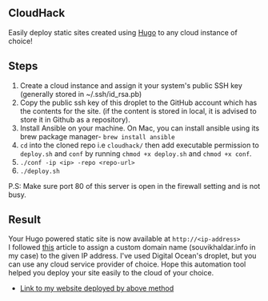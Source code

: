 ## CloudHack
Easily deploy static sites created using [Hugo](https://gohugo.io/) to any cloud instance of choice!  

## Steps
1. Create a cloud instance and assign it your system's public SSH key (generally stored in ~/.ssh/id_rsa.pb)  
2. Copy the public ssh key of this droplet to the GitHub account which has the contents for the site. (if the content is stored in local, it is advised to store it in Github as a repository).   
3. Install Ansible on your machine. On Mac, you can install ansible using its brew package manager- `brew install ansible`   
4. `cd` into the cloned repo i.e `cloudhack/` then add executable permission to `deploy.sh` and `conf` by running `chmod +x deploy.sh` and `chmod +x conf`.  
5. `./conf -ip <ip> -repo <repo-url>`  
6. `./deploy.sh`  

P.S: Make sure port 80 of this server is open in the firewall setting and is not busy.  


## Result
Your Hugo powered static site is now available at `http://<ip-address>`  
I followed [this](https://www.howlthemes.com/point-domain-name-digitalocean-droplet/) article to assign a custom domain name (souvikhaldar.info in my case) to the given IP address. I've used Digital Ocean's droplet, but you can use any cloud service provider of choice. Hope this automation tool helped you deploy your site easily to the cloud of your choice.  

* [Link to my website deployed by above method](http://souvikhaldar.info)